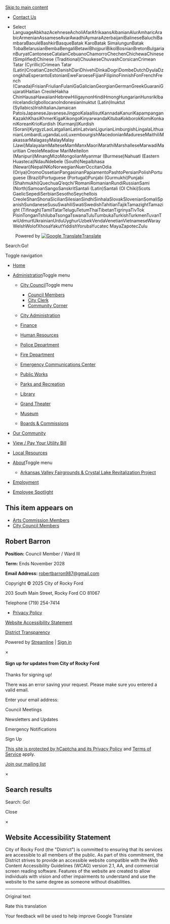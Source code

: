 [Skip to main content](https://www.cityofrockyfordco.gov/robert-barron/)

- [Contact Us](https://www.cityofrockyfordco.gov/contact-us)
- Select LanguageAbkhazAcehneseAcholiAfarAfrikaansAlbanianAlurAmharicArabicArmenianAssameseAvarAwadhiAymaraAzerbaijaniBalineseBaluchiBambaraBaouléBashkirBasqueBatak KaroBatak SimalungunBatak TobaBelarusianBembaBengaliBetawiBhojpuriBikolBosnianBretonBulgarianBuryatCantoneseCatalanCebuanoChamorroChechenChichewaChinese (Simplified)Chinese (Traditional)ChuukeseChuvashCorsicanCrimean Tatar (Cyrillic)Crimean Tatar (Latin)CroatianCzechDanishDariDhivehiDinkaDogriDombeDutchDyulaDzongkhaEsperantoEstonianEweFaroeseFijianFilipinoFinnishFonFrenchFrench (Canada)FrisianFriulianFulaniGaGalicianGeorgianGermanGreekGuaraniGujaratiHaitian CreoleHakha ChinHausaHawaiianHebrewHiligaynonHindiHmongHungarianHunsrikIbanIcelandicIgboIlocanoIndonesianInuktut (Latin)Inuktut (Syllabics)IrishItalianJamaican PatoisJapaneseJavaneseJingpoKalaallisutKannadaKanuriKapampanganKazakhKhasiKhmerKigaKikongoKinyarwandaKitubaKokborokKomiKonkaniKoreanKrioKurdish (Kurmanji)Kurdish (Sorani)KyrgyzLaoLatgalianLatinLatvianLigurianLimburgishLingalaLithuanianLombardLugandaLuoLuxembourgishMacedonianMadureseMaithiliMakassarMalagasyMalayMalay (Jawi)MalayalamMalteseMamManxMaoriMarathiMarshalleseMarwadiMauritian CreoleMeadow MariMeiteilon (Manipuri)MinangMizoMongolianMyanmar (Burmese)Nahuatl (Eastern Huasteca)NdauNdebele (South)Nepalbhasa (Newari)NepaliNKoNorwegianNuerOccitanOdia (Oriya)OromoOssetianPangasinanPapiamentoPashtoPersianPolishPortuguese (Brazil)Portuguese (Portugal)Punjabi (Gurmukhi)Punjabi (Shahmukhi)QuechuaQʼeqchiʼRomaniRomanianRundiRussianSami (North)SamoanSangoSanskritSantali (Latin)Santali (Ol Chiki)Scots GaelicSepediSerbianSesothoSeychellois CreoleShanShonaSicilianSilesianSindhiSinhalaSlovakSlovenianSomaliSpanishSundaneseSusuSwahiliSwatiSwedishTahitianTajikTamazightTamazight (Tifinagh)TamilTatarTeluguTetumThaiTibetanTigrinyaTivTok PisinTonganTshilubaTsongaTswanaTuluTumbukaTurkishTurkmenTuvanTwiUdmurtUkrainianUrduUyghurUzbekVendaVenetianVietnameseWarayWelshWolofXhosaYakutYiddishYorubaYucatec MayaZapotecZulu
  
    Powered by [![Google Translate](https://www.gstatic.com/images/branding/googlelogo/1x/googlelogo_color_42x16dp.png)Translate](https://translate.google.com)

Search:Go!

Toggle navigation

- [Home](https://www.cityofrockyfordco.gov)
- [Administration](https://www.cityofrockyfordco.gov/administration)Toggle menu
  
  - [City Council](https://www.cityofrockyfordco.gov/city-council)Toggle menu
    
    - [Council Members](https://www.cityofrockyfordco.gov/city-council-members)
    - [City Clerk](https://www.cityofrockyfordco.gov/rebecca-korinek)
    - [Community Corner](https://www.cityofrockyfordco.gov/community-corner)
  - [City Administration](https://www.cityofrockyfordco.gov/city-staff)
  - [Finance](https://www.cityofrockyfordco.gov/financials)
  - [Human Resources](https://www.cityofrockyfordco.gov/human-resources)
  - [Police Department](https://www.cityofrockyfordco.gov/rocky-ford-police-department)
  - [Fire Department](https://www.cityofrockyfordco.gov/rocky-ford-fire-department-emergency-service)
  - [Emergency Communications Center](https://www.cityofrockyfordco.gov/rocky-ford-emergency-communications-center)
  - [Public Works](https://www.cityofrockyfordco.gov/public-works-water-department)
  - [Parks and Recreation](https://www.cityofrockyfordco.gov/rocky-ford-parks-and-recreation)
  - [Library](https://www.cityofrockyfordco.gov/rocky-ford-public-library-49d7a90)
  - [Grand Theater](https://www.cityofrockyfordco.gov/grand-theater)
  - [Museum](https://www.cityofrockyfordco.gov/rocky-ford-museum)
  - [Boards &amp; Commissions](https://www.cityofrockyfordco.gov/boards-commissions)
- [Our Community](https://www.cityofrockyfordco.gov/our-community)
- [View / Pay Your Utility Bill](https://www.cityofrockyfordco.gov/pay-your-utility-bill)
- [Local Resources](https://www.cityofrockyfordco.gov/local-resources)
- [About](https://www.cityofrockyfordco.gov/welcome-to-rocky-ford)Toggle menu
  
  - [Arkansas Valley Fairgrounds &amp; Crystal Lake Revitalization Project](https://www.cityofrockyfordco.gov/crystal-lake-revitaization)
- [Employment](https://www.cityofrockyfordco.gov/employment-opportunities)
- [Employee Spotlight](https://www.cityofrockyfordco.gov/employee-spotlight)

## This item appears on

- [Arts Commission Members](https://www.cityofrockyfordco.gov/arts-commission-members)
- [City Council Members](https://www.cityofrockyfordco.gov/city-council-members)

## Robert Barron

**Position:** Council Member / Ward III

**Term:** Ends November 2028

**Email Address:** [robertbarron987@gmail.com](mailto:robertbarron987@gmail.com)

Copyright © 2025 City of Rocky Ford

203 South Main Street, Rocky Ford CO 81067

Telephone (719) 254-7414

- [Privacy Policy](https://www.cityofrockyfordco.gov/privacy-policy)

[Website Accessibility Statement](https://www.cityofrockyfordco.gov/robert-barron)

[District Transparency](https://www.cityofrockyfordco.gov/robert-barron/transparency.html "Special District Transparency Report")

Powered by [Streamline](https://www.getstreamline.com "Streamline: Technology for Special Districts") | [Sign in](https://www.cityofrockyfordco.gov/users/sign_in?destination=%2Frobert-barron)

×

#### Sign up for updates from City of Rocky Ford

Thanks for signing up!

There was an error saving your request. Please make sure you entered a valid email.

Enter your email address:

Council Meetings

Newsletters and Updates

Emergency Notifications

Sign Up

[This site is protected by hCaptcha and its Privacy Policy](https://hcaptcha.com/privacy) and [Terms of Service](https://hcaptcha.com/terms) apply.

[Join our mailing list](https://www.cityofrockyfordco.gov/robert-barron)

×

## Search results

Search: Go!

Close

×

## Website Accessibility Statement

City of Rocky Ford (the "District") is committed to ensuring that its services are accessible to all members of the public. As part of this commitment, the District strives to provide an accessible website compatible with the Web Content Accessibility Guidelines (WCAG) version 2.1, AA, and commercial screen reading software. Features of the website are created to allow individuals with vision and other impairments to understand and use the website to the same degree as someone without disabilities.

* * *

Original text

Rate this translation

Your feedback will be used to help improve Google Translate